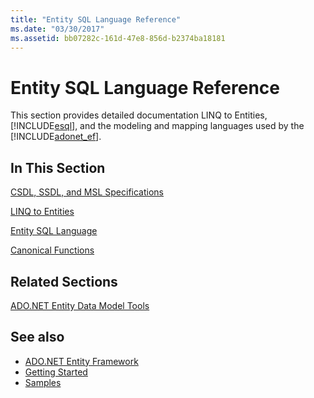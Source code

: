 ```yaml
---
title: "Entity SQL Language Reference"
ms.date: "03/30/2017"
ms.assetid: bb07282c-161d-47e8-856d-b2374ba18181
---
```

# Entity SQL Language Reference
This section provides detailed documentation LINQ to Entities, [!INCLUDE[esql](../../../../../../includes/esql-md.md)], and the modeling and mapping languages used by the [!INCLUDE[adonet_ef](../../../../../../includes/adonet-ef-md.md)].  
  
## In This Section  
 [CSDL, SSDL, and MSL Specifications](csdl-ssdl-and-msl-specifications.md)  
  
 [LINQ to Entities](linq-to-entities.md)  
  
 [Entity SQL Language](entity-sql-language.md)  
  
 [Canonical Functions](index.md)  
  
## Related Sections  
 [ADO.NET Entity Data Model Tools](https://docs.microsoft.com/previous-versions/dotnet/netframework-4.0/bb399249(v=vs.100))  
  
## See also

- [ADO.NET Entity Framework](../index.md)
- [Getting Started](../getting-started.md)
- [Samples](https://docs.microsoft.com/previous-versions/dotnet/netframework-4.0/bb738547(v=vs.100))
